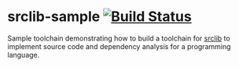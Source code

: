 # srclib-sample [![Build Status](https://travis-ci.org/sourcegraph/srclib-sample.png?branch=master)](https://travis-ci.org/sourcegraph/srclib-sample)

Sample toolchain demonstrating how to build a toolchain for
[srclib](http://srclib.org) to implement source code and dependency analysis for
a programming language.
